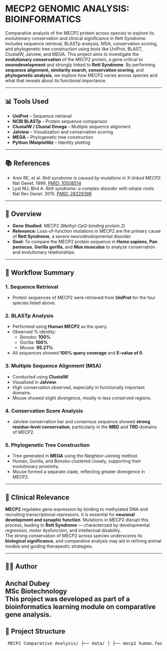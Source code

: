 # MECP2 GENOMIC ANALYSIS: BIOINFORMATICS
Comparative analysis of the MECP2 protein across species to explore its evolutionary conservation and clinical significance in Rett Syndrome. Includes sequence retrieval, BLASTp analysis, MSA, conservation scoring, and phylogenetic tree construction using tools like UniProt, BLAST, ClustalW, Jalview, and MEGA.
This project aims to investigate the **evolutionary conservation** of the MECP2 protein, a gene critical to **neurodevelopment** and strongly linked to **Rett Syndrome**. By performing **sequence alignment, similarity search, conservation scoring**, and **phylogenetic analysis**, we explore how MECP2 varies across species and what that reveals about its functional importance.


---

## 📊 Tools Used

- **UniProt** – Sequence retrieval
- **NCBI BLASTp** – Protein sequence comparison
- **ClustalW / Clustal Omega** – Multiple sequence alignment
- **Jalview** – Visualization and conservation scoring
- **MEGA** – Phylogenetic tree construction
- **Python (Matplotlib)** – Identity plotting 

---

## 📚 References

- Amir RE, et al. *Rett syndrome is caused by mutations in X-linked MECP2.* Nat Genet. 1999. [PMID: 10508514](https://pubmed.ncbi.nlm.nih.gov/10508514/)
- Lyst MJ, Bird A. *Rett syndrome: a complex disorder with simple roots.* Nat Rev Genet. 2015. [PMID: 28229398](https://pubmed.ncbi.nlm.nih.gov/28229398/)

---


## 📌 Overview

- **Gene Studied:** MECP2 (*Methyl-CpG-binding protein 2*)
- **Relevance:** Loss-of-function mutations in MECP2 are the primary cause of **Rett Syndrome**, a severe neurodevelopmental disorder.
- **Goal:** To compare the MECP2 protein sequence in **Homo sapiens**, **Pan paniscus**, **Gorilla gorilla**, and **Mus musculus** to analyze conservation and evolutionary relationships.

---

## 🧪 Workflow Summary

### 1. **Sequence Retrieval**
- Protein sequences of MECP2 were retrieved from **UniProt** for the four species listed above.

### 2. **BLASTp Analysis**
- Performed using **Human MECP2** as the query.
- Observed % identity:
  - Bonobo: **100%**
  - Gorilla: **100%**
  - Mouse: **95.27%**
- All sequences showed **100% query coverage** and **E-value of 0**.

### 3. **Multiple Sequence Alignment (MSA)**
- Conducted using **ClustalW**.
- Visualized in **Jalview**.
- High conservation observed, especially in functionally important domains.
- Mouse showed slight divergence, mostly in less conserved regions.

### 4. **Conservation Score Analysis**
- Jalview conservation bar and consensus sequence showed **strong residue-level conservation**, particularly in the **MBD** and **TRD** domains of MECP2.

### 5. **Phylogenetic Tree Construction**
- Tree generated in **MEGA** using the Neighbor-Joining method.
- Human, Gorilla, and Bonobo clustered closely, supporting their evolutionary proximity.
- Mouse formed a separate clade, reflecting greater divergence in MECP2.

---

## 🧠 Clinical Relevance

**MECP2** regulates gene expression by binding to methylated DNA and recruiting transcriptional repressors. It is essential for **neuronal development and synaptic function**. Mutations in MECP2 disrupt this process, leading to **Rett Syndrome** — characterized by developmental regression, motor dysfunction, and intellectual disability.  
The strong conservation of MECP2 across species underscores its **biological significance**, and comparative analysis may aid in refining animal models and guiding therapeutic strategies.

---

## 👩‍🔬 Author

**Anchal Dubey**  
MSc Biotechnology  
This project was developed as part of a bioinformatics learning module on comparative gene analysis.
---


## 📁 Project Structure
<pre> MECP2_Comparative_Analysis/ ├── data/ │ ├── mecp2_human.fasta │ ├── mecp2_panpaniscus.fasta │ ├── mecp2_gorilla.fasta │ └── mecp2_mouse.fasta │ ├── results/ │ ├── blast/ │ │ └── blastp_results.txt │ ├── msa_alignment.aln │ ├── msa_conservation.png │ └── phylogenetic_tree.png │ ├── identity_plot.py └── README.md </pre>


